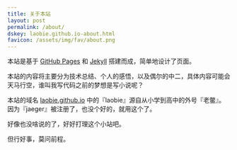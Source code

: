 ```yaml
---
title: 关于本站
layout: post
permalink: /about/
dskey: laobie.github.io-about.html
favicon: /assets/img/fav/about.png
---
```


本站是基于 [GitHub Pages](https://pages.github.com/) 和 [Jekyll](http://jekyllrb.com/) 搭建而成，简单地设计了页面。

本站的内容将主要分为技术总结、个人的感悟，以及偶尔的中二，具体内容可能会天马行空，谁叫我写代码之前的梦想是写小说呢？

本站的域名 [laobie.github.io](http://laobie.github.io) 中的『laobie』源自从小学到高中的外号『老鳖』。因为『jaeger』被注册了，也没个好的，就用这个了。

好像也没啥说的了，好好打理这个小站吧。

但行好事，莫问前程。


